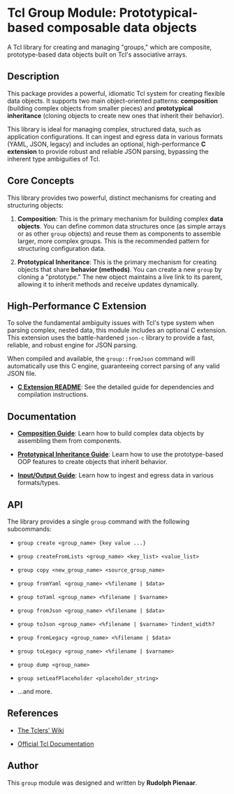 # Tcl Group Module: Prototypical-based composable data objects

A Tcl library for creating and managing "groups," which are composite, prototype-based data objects built on Tcl's associative arrays.

## Description

This package provides a powerful, idiomatic Tcl system for creating flexible data objects. It supports two main object-oriented patterns: **composition** (building complex objects from smaller pieces) and **prototypical inheritance** (cloning objects to create new ones that inherit their behavior).

This library is ideal for managing complex, structured data, such as application configurations. It can ingest and egress data in various formats (YAML, JSON, legacy) and includes an optional, high-performance **C extension** to provide robust and reliable JSON parsing, bypassing the inherent type ambiguities of Tcl.

## Core Concepts

This library provides two powerful, distinct mechanisms for creating and structuring objects:

1. **Composition**: This is the primary mechanism for building complex **data objects**. You can define common data structures once (as simple arrays or as other `group` objects) and reuse them as components to assemble larger, more complex groups. This is the recommended pattern for structuring configuration data.

2. **Prototypical Inheritance**: This is the primary mechanism for creating objects that share **behavior (methods)**. You can create a new `group` by cloning a "prototype." The new object maintains a live link to its parent, allowing it to inherit methods and receive updates dynamically.

## High-Performance C Extension

To solve the fundamental ambiguity issues with Tcl's type system when parsing complex, nested data, this module includes an optional C extension. This extension uses the battle-hardened `json-c` library to provide a fast, reliable, and robust engine for JSON parsing.

When compiled and available, the `group::fromJson` command will automatically use this C engine, guaranteeing correct parsing of any valid JSON file.

* [**C Extension README**](./clib/README.md): See the detailed guide for dependencies and compilation instructions.

## Documentation

* [**Composition Guide**](./docs/composition.md): Learn how to build complex data objects by assembling them from components.

* [**Prototypical Inheritance Guide**](./docs/prototypes.md): Learn how to use the prototype-based OOP features to create objects that inherit behavior.

* [**Input/Output Guide**](./docs/io.md): Learn how to ingest and egress data in various formats/types.

## API

The library provides a single `group` command with the following subcommands:

* `group create <group_name> {key value ...}`

* `group createFromLists <group_name> <key_list> <value_list>`

* `group copy <new_group_name> <source_group_name>`

* `group fromYaml <group_name> <%filename | $data>`

* `group toYaml <group_name> <%filename | $varname>`

* `group fromJson <group_name> <%filename | $data>`

* `group toJson <group_name> <%filename | $varname> ?indent_width?`

* `group fromLegacy <group_name> <%filename | $data>`

* `group toLegacy <group_name> <%filename | $varname>`

* `group dump <group_name>`

* `group setLeafPlaceholder <placeholder_string>`

* ...and more.

## References

* [The Tclers' Wiki](https://wiki.tcl-lang.org/)

* [Official Tcl Documentation](https://www.tcl.tk/man/)

## Author

This `group` module was designed and written by **Rudolph Pienaar**.
